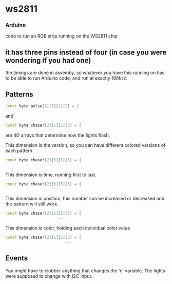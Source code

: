 # ws2811
### Arduino

code to run an RGB strip running on the WS2811 chip

it has three pins instead of four (in case you were wondering if you had one)
---
the timings are done in assemby, so whatever you have this running on has to be able to run Arduino code, and run at exactly *16MHz*.


## Patterns
```c++
const byte pulse[3][5][1][3] = {
```
and
```c++
const byte chaser[2][5][5][3] = {
```
are 4D arrays that determine how the lights flash.

This dimension is the version, so you can have different colored versions of each pattern.
```c++
const byte chaser[2][5][5][3] = {
                 ---
```
This dimension is time, running first to last.
```c++
const byte chaser[2][5][5][3] = {
                    ---
```
This dimension is position, this number can be increased or decreased and the pattern will still work.
```c++
const byte chaser[2][5][5][3] = {
                       ---
```
This dimension is color, holding each individual color value
```c++
const byte chaser[2][5][5][3] = {
                          ---
```

## Events
You might have to clobber anything that changes the 'e' variable. The lights were supposed to change with I2C input.
